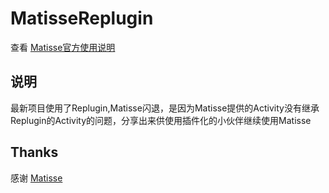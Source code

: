 

# MatisseReplugin

查看 [Matisse官方使用说明](https://github.com/zhihu/Matisse)


## 说明

最新项目使用了Replugin,Matisse闪退，是因为Matisse提供的Activity没有继承Replugin的Activity的问题，分享出来供使用插件化的小伙伴继续使用Matisse

## Thanks
感谢 [Matisse](https://github.com/zhihu/Matisse)
